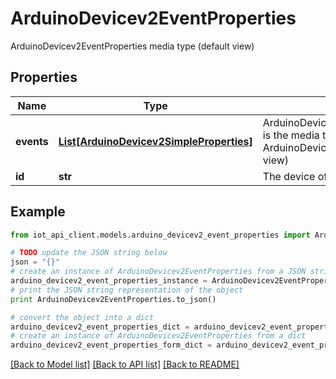 # ArduinoDevicev2EventProperties

ArduinoDevicev2EventProperties media type (default view)

## Properties
Name | Type | Description | Notes
------------ | ------------- | ------------- | -------------
**events** | [**List[ArduinoDevicev2SimpleProperties]**](ArduinoDevicev2SimpleProperties.md) | ArduinoDevicev2SimplePropertiesCollection is the media type for an array of ArduinoDevicev2SimpleProperties (default view) | 
**id** | **str** | The device of the property | 

## Example

```python
from iot_api_client.models.arduino_devicev2_event_properties import ArduinoDevicev2EventProperties

# TODO update the JSON string below
json = "{}"
# create an instance of ArduinoDevicev2EventProperties from a JSON string
arduino_devicev2_event_properties_instance = ArduinoDevicev2EventProperties.from_json(json)
# print the JSON string representation of the object
print ArduinoDevicev2EventProperties.to_json()

# convert the object into a dict
arduino_devicev2_event_properties_dict = arduino_devicev2_event_properties_instance.to_dict()
# create an instance of ArduinoDevicev2EventProperties from a dict
arduino_devicev2_event_properties_form_dict = arduino_devicev2_event_properties.from_dict(arduino_devicev2_event_properties_dict)
```
[[Back to Model list]](../README.md#documentation-for-models) [[Back to API list]](../README.md#documentation-for-api-endpoints) [[Back to README]](../README.md)


